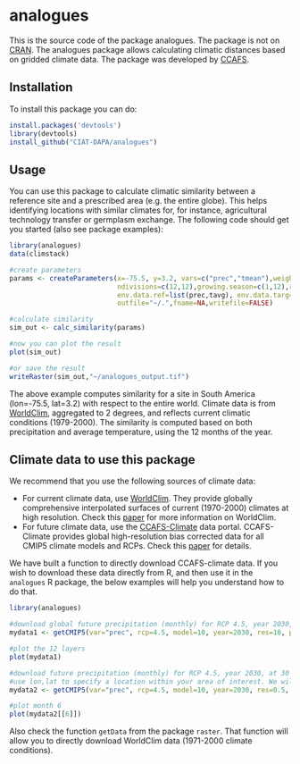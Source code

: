 # analogues
This is the source code of the package analogues. The package is not on [CRAN](https://cran.r-project.org/web/packages/raster/index.html). The analogues package allows calculating climatic distances based on gridded climate data. The package was developed by [CCAFS](https://ccafs.cgiar.org).

## Installation
To install this package you can do:

```r
install.packages('devtools')
library(devtools)
install_github("CIAT-DAPA/analogues")
```

## Usage
You can use this package to calculate climatic similarity between a reference site and a prescribed area (e.g. the entire globe). This helps identifying locations with similar climates for, for instance, agricultural technology transfer or germplasm exchange. The following code should get you started (also see package examples):

```r
library(analogues)
data(climstack)

#create parameters
params <- createParameters(x=-75.5, y=3.2, vars=c("prec","tmean"),weights=c(0.5,0.5),
                           ndivisions=c(12,12),growing.season=c(1,12),rotation="tmean",threshold=1,
                           env.data.ref=list(prec,tavg), env.data.targ=list(prec,tavg),
                           outfile="~/.",fname=NA,writefile=FALSE)

#calculate similarity
sim_out <- calc_similarity(params)

#now you can plot the result
plot(sim_out)

#or save the result
writeRaster(sim_out,"~/analogues_output.tif")
```

The above example computes similarity for a site in South America (lon=-75.5, lat=3.2) with respect to the entire world. Climate data is from [WorldClim](http://worldclim.org), aggregated to 2 degrees, and reflects current climatic conditions (1979-2000). The similarity is computed based on both precipitation and average temperature, using the 12 months of the year.

## Climate data to use this package
We recommend that you use the following sources of climate data:
* For current climate data, use [WorldClim](http://worldclim.org). They provide globally comprehensive interpolated surfaces of current (1970-2000) climates at high resolution. Check this [paper](https://doi.org/10.1002/joc.5086) for more information on WorldClim.
* For future climate data, use the [CCAFS-Climate](http://ccafs-climate.org) data portal. CCAFS-Climate provides global high-resolution bias corrected data for all CMIP5 climate models and RCPs. Check this [paper](https://doi.org/10.1038/s41597-019-0343-8) for details.

We have built a function to directly download CCAFS-climate data. If you wish to download these data directly from R, and then use it in the ``analogues`` R package, the below examples will help you understand how to do that.

```r
library(analogues)

#download global future precipitation (monthly) for RCP 4.5, year 2030, at 10 arc-min spatial resolution
mydata1 <- getCMIP5(var="prec", rcp=4.5, model=10, year=2030, res=10, path='.')

#plot the 12 layers
plot(mydata1)

#download future precipitation (monthly) for RCP 4.5, year 2030, at 30 arc-sec spatial resolution
#use lon,lat to specify a location within your area of interest. We will search the right data tile.
mydata2 <- getCMIP5(var="prec", rcp=4.5, model=10, year=2030, res=0.5, lon=-75, lat=3, path='.')

#plot month 6
plot(mydata2[[6]])
```

Also check the function ``getData`` from the package ``raster``. That function will allow you to directly download WorldClim data (1971-2000 climate conditions).
